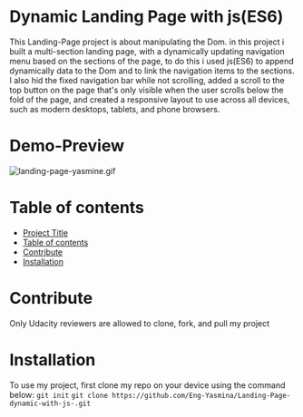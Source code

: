 # Dynamic Landing Page with js(ES6)
This Landing-Page project is about manipulating the Dom. in this project i built a multi-section landing page, with a dynamically updating navigation menu based on the sections of the page, to do this i used js(ES6) to append dynamically data to the Dom and to link the navigation items to the sections. I also hid the fixed navigation bar while not scrolling, added a scroll to the top button on the page that's only visible when the user scrolls below the fold of the page, and created a responsive layout to use across all devices, such as modern desktops, tablets, and phone browsers.
# Demo-Preview
![landing-page-yasmine.gif](https://s4.gifyu.com/images/landing-page-yasmine.gif)
# Table of contents
- [Project Title](#dynamic-landing-page-with-js-es6-)
- [Table of contents](#table-of-contents)
- [Contribute](#contribute)
- [Installation](#installation)
# Contribute
Only Udacity reviewers are allowed to clone, fork, and pull my project
# Installation
To use my project, first clone my repo on your device using the command below:
```git init```
```git clone https://github.com/Eng-Yasmina/Landing-Page-dynamic-with-js-.git```

